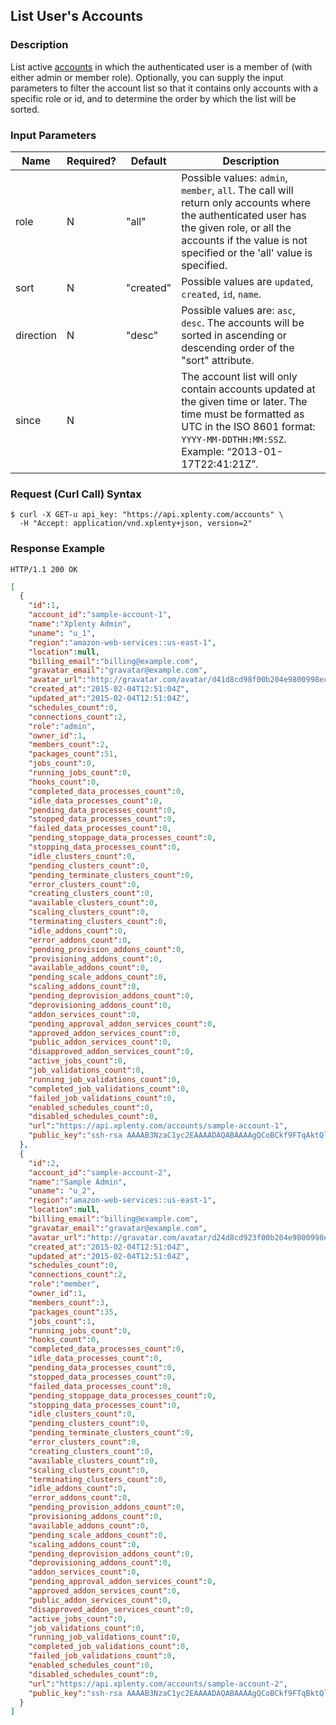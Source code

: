 ## List User's Accounts 

### Description
List active [accounts](https://github.com/xplenty/xplenty-api-doc-v2/blob/master/resources/account.md) in which the authenticated user is a member of (with either admin or member role). Optionally, you can supply the input parameters to filter the account list so that it contains only accounts with a specific role or id, and to determine the order by which the list will be sorted.

### Input Parameters

|Name|Required?|Default|Description|
|----|---------|-------|-----------|
role|N|"all"|Possible values: ```admin```, ```member```, ```all```. The call will return only accounts where the authenticated user has the given role, or all the accounts if the value is not specified or the 'all' value is specified.
sort|N|"created"|Possible values are  ```updated```, ```created```, ```id```, ```name```.
direction|N|"desc"|Possible values are: ```asc```, ```desc```. The accounts will be sorted in ascending or descending order of the "sort" attribute.
since|N| |The account list will only contain accounts updated at the given time or later. The time must be formatted as UTC in the ISO 8601 format: ```YYYY-MM-DDTHH:MM:SSZ```. Example: “2013-01-17T22:41:21Z”.

### Request (Curl Call) Syntax
```shell
$ curl -X GET-u api_key: "https://api.xplenty.com/accounts" \
  -H "Accept: application/vnd.xplenty+json, version=2" 
```

### Response Example
```HTTP
HTTP/1.1 200 OK
```

```json
[
  {
    "id":1,
    "account_id":"sample-account-1",
    "name":"Xplenty Admin",
    "uname": "u_1",
    "region":"amazon-web-services::us-east-1",
    "location":null,
    "billing_email":"billing@example.com",
    "gravatar_email":"gravatar@example.com",
    "avatar_url":"http://gravatar.com/avatar/d41d8cd98f00b204e9800998ecf8427e.png?d=retro&s=140",
    "created_at":"2015-02-04T12:51:04Z",
    "updated_at":"2015-02-04T12:51:04Z",
    "schedules_count":0,
    "connections_count":2,
    "role":"admin",
    "owner_id":1,
    "members_count":2,
    "packages_count":51,
    "jobs_count":0,
    "running_jobs_count":0,
    "hooks_count":0,
    "completed_data_processes_count":0,
    "idle_data_processes_count":0,
    "pending_data_processes_count":0,
    "stopped_data_processes_count":0,
    "failed_data_processes_count":0,
    "pending_stoppage_data_processes_count":0,
    "stopping_data_processes_count":0,
    "idle_clusters_count":0,
    "pending_clusters_count":0,
    "pending_terminate_clusters_count":0,
    "error_clusters_count":0,
    "creating_clusters_count":0,
    "available_clusters_count":0,
    "scaling_clusters_count":0,
    "terminating_clusters_count":0,
    "idle_addons_count":0,
    "error_addons_count":0,
    "pending_provision_addons_count":0,
    "provisioning_addons_count":0,
    "available_addons_count":0,
    "pending_scale_addons_count":0,
    "scaling_addons_count":0,
    "pending_deprovision_addons_count":0,
    "deprovisioning_addons_count":0,
    "addon_services_count":0,
    "pending_approval_addon_services_count":0,
    "approved_addon_services_count":0,
    "public_addon_services_count":0,
    "disapproved_addon_services_count":0,
    "active_jobs_count":0,
    "job_validations_count":0,
    "running_job_validations_count":0,
    "completed_job_validations_count":0,
    "failed_job_validations_count":0,
    "enabled_schedules_count":0,
    "disabled_schedules_count":0,
    "url":"https://api.xplenty.com/accounts/sample-account-1",
    "public_key":"ssh-rsa AAAAB3NzaC1yc2EAAAADAQABAAAAgQCoBCkf9FTqAktQlAVLPAC7eMftuaAcxKtPwPPK/mwEAF0Xx7s0AgbsYws8MTsZyMic3aQxDMDn0gZYPOO6ws9+Fk51dBXCWVTgJMB7a01RdmHOV6nX4VNKnc5NRfB8bM8hvWm1UoeIUW6EAsFFiXlwnkLHcodjTjt/LxCXGZftjw== xplenty@example.com"
  },
  {
    "id":2,
    "account_id":"sample-account-2",
    "name":"Sample Admin",
    "uname": "u_2",
    "region":"amazon-web-services::us-east-1",
    "location":null,
    "billing_email":"billing@example.com",
    "gravatar_email":"gravatar@example.com",
    "avatar_url":"http://gravatar.com/avatar/d24d8cd923f00b204e9800998ecf8427e.png?d=retro&s=140",
    "created_at":"2015-02-04T12:51:04Z",
    "updated_at":"2015-02-04T12:51:04Z",
    "schedules_count":0,
    "connections_count":2,
    "role":"member",
    "owner_id":1,
    "members_count":3,
    "packages_count":35,
    "jobs_count":1,
    "running_jobs_count":0,
    "hooks_count":0,
    "completed_data_processes_count":0,
    "idle_data_processes_count":0,
    "pending_data_processes_count":0,
    "stopped_data_processes_count":0,
    "failed_data_processes_count":0,
    "pending_stoppage_data_processes_count":0,
    "stopping_data_processes_count":0,
    "idle_clusters_count":0,
    "pending_clusters_count":0,
    "pending_terminate_clusters_count":0,
    "error_clusters_count":0,
    "creating_clusters_count":0,
    "available_clusters_count":0,
    "scaling_clusters_count":0,
    "terminating_clusters_count":0,
    "idle_addons_count":0,
    "error_addons_count":0,
    "pending_provision_addons_count":0,
    "provisioning_addons_count":0,
    "available_addons_count":0,
    "pending_scale_addons_count":0,
    "scaling_addons_count":0,
    "pending_deprovision_addons_count":0,
    "deprovisioning_addons_count":0,
    "addon_services_count":0,
    "pending_approval_addon_services_count":0,
    "approved_addon_services_count":0,
    "public_addon_services_count":0,
    "disapproved_addon_services_count":0,
    "active_jobs_count":0,
    "job_validations_count":0,
    "running_job_validations_count":0,
    "completed_job_validations_count":0,
    "failed_job_validations_count":0,
    "enabled_schedules_count":0,
    "disabled_schedules_count":0,
    "url":"https://api.xplenty.com/accounts/sample-account-2",
    "public_key":"ssh-rsa AAAAB3NzaC1yc2EAAAADAQABAAAAgQCoBCkf9FTqBktQlAVLPAC7eMftuaAcxKtPwPPK/mwEAF0Xx7s0AgbsYws8MTsZyMic3aQxDMDn0gZYPOO6ws9+Fk51dBXCWVTgJMB7a01RdmHOV6nX4VNKnc5NRfB8bM8hvWm1UoeIUW6EAsFFiXlwnkLHcodjTjt/LxCXGZftjw== xplenty2@example.com"
  }
]
```
